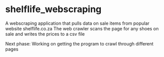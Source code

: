 # shelflife_webscraping
A webscraping application that pulls data on sale items from popular website shelflife.co.za
The web crawler scans the page for any shoes on sale and writes the prices to a csv file

Next phase: Working on getting the program to crawl through different pages
